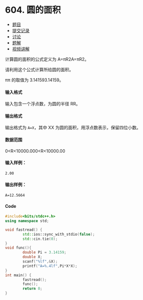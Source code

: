 # 604. 圆的面积

- [  题目](https://www.acwing.com/problem/content/description/606/)
- [  提交记录](https://www.acwing.com/problem/content/submission/606/)
- [  讨论](https://www.acwing.com/problem/content/discussion/index/606/1/)
- [  题解](https://www.acwing.com/problem/content/solution/606/1/)
- [  视频讲解](https://www.acwing.com/problem/content/video/606/)



计算圆的面积的公式定义为 A=πR2A=πR2。

请利用这个公式计算所给圆的面积。

ππ 的取值为 3.141593.14159。

#### 输入格式

输入包含一个浮点数，为圆的半径 RR。

#### 输出格式

输出格式为 `A=X`，其中 XX 为圆的面积，用浮点数表示，保留四位小数。

#### 数据范围

0<R<10000.000<R<10000.00

#### 输入样例：

```
2.00
```

#### 输出样例：

```
A=12.5664
```

#### Code

```cpp
#include<bits/stdc++.h>
using namespace std;

void fastread() {
        std::ios::sync_with_stdio(false);
        std::cin.tie(0);
}
void func(){
        double Pi = 3.14159;
        double X;
        scanf("%lf",&X);
        printf("A=%.4lf",Pi*X*X);
}
int main() {
        fastread();
        func();
        return 0;
}
```

